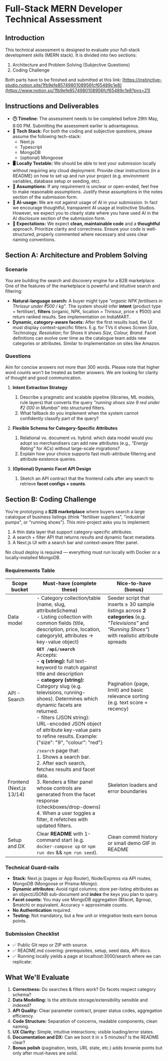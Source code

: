 # Full-Stack MERN Developer Technical Assessment

## Introduction

This technical assessment is designed to evaluate your full-stack development skills (MERN stack). It is divided into two sections:

1. Architecture and Problem Solving (Subjective Questions)
2. Coding Challenge

Both parts have to be finished and submitted at this link: [https://instinctive-studio.notion.site/1fb9efe8574980108956fcf65489c1e8](https://www.notion.so/1fb9efe8574980108956fcf65489c1e8?pvs=21)

## Instructions and Deliverables

- **🕐 Timeline:** The assessment needs to be completed before 29th May, 8:00 PM. Submitting the assessment earlier is advantageous.
- **🧰 Tech Stack:** For both the coding and subjective questions, please assume the following tech-stack:
    - Next.js
    - Typescript
    - MongoDB
    - (optional) Mongoose
- **🖥️ Locally Testable:** We should be able to test your submission locally without requiring any cloud deployment. Provide clear instructions (in a README) on how to set up and run your project (e.g. environment variables, database setup or seeding, etc).
- **🧠 Assumptions:** If any requirement is unclear or open-ended, feel free to make reasonable assumptions. Justify these assumptions in the notes section of the submission form.
- **🤖 AI-usage:** We are not against usage of AI in your submission. In fact we encourage thoughtful, transparent AI usage at Instinctive Studios. However, we expect you to clearly state where you have used AI in the AI disclosure section of the submission form.
- **🌟 Expectations:** We expect **clean, maintainable code** and a **thoughtful** approach. Prioritize clarity and correctness. Ensure your code is well-structured, properly commented where necessary and uses clear naming conventions.

## Section A: Architecture and Problem Solving

### Scenario

You are building the search and discovery engine for a B2B marketplace. One of the features of the marketplace is powerful and intuitive search and filtering:

- **Natural-language search:** A buyer might type *"organic NPK fertilisers in Thrissur under ₹500 / kg"*. The system should infer **intent** (product type = fertiliser), **filters** (organic, NPK, location = Thrissur, price ≤ ₹500) and return ranked results. See implementation on IndiaMART.
- **Dynamic, category-aware facets:** After the first results load, the UI must display context-specific filters. E.g. for TVs it shows *Screen Size, Technology, Resolution*; for Shoes it shows *Size, Colour, Brand*. Facet definitions can evolve over time as the catalogue team adds new categories or attributes. Similar to implementation on sites like Amazon.

### Questions

Aim for concise answers not more than 300 words. Please note that higher word counts won't be treated as better answers. We are looking for clarity of thought and good communication.

1. **Intent Extraction Strategy**
    1. Describe a pragmatic and scalable pipeline (libraries, ML models, rule layers) that converts the query *"running shoes size 9 red under ₹2 000 in Mumbai"* into structured filters.
    2. What fallback do you implement when the system cannot confidently classify part of the query?

2. **Flexible Schema for Category-Specific Attributes**
    1. Relational vs. document vs. hybrid: which data model would you adopt so merchandisers can add new attributes (e.g., *"Energy Rating"* for ACs) without large-scale migrations?
    2. Explain how your choice supports fast multi-attribute filtering and attribute existence queries.

3. **(Optional) Dynamic Facet API Design**
    1. Sketch an API contract that the frontend calls after any search to retrieve **facet configs + counts**.

## Section B: Coding Challenge

You're prototyping a **B2B marketplace** where buyers search a large catalogue of business listings (think "fertiliser suppliers", "industrial pumps", or "running shoes"). This mini-project asks you to implement:

1. A thin data layer that support category-specific attributes.
2. A search + filter API that returns results and dynamic facet metadata.
3. A Next.js UI with a search bar and context-aware filter panel.

No cloud deploy is required — everything must run locally with Docker or a locally-installed MongoDB.

### Requirements Table

| **Scope bucket** | Must-have (complete these) | Nice-to-have (bonus) |
| --- | --- | --- |
| Data model | - Category collection/table (name, slug, attributeSchema)<br>- Listing collection with common fields (title, description, price, location, categoryId, attributes → key-value object) | Seeder script that inserts ≥ 30 sample listings across **2 categories** (e.g. *"Televisions"* and *"Running Shoes"*) with realistic attribute spreads |
| API - Search | **`GET /api/search`**<br>Accepts:<br>**- q (string):** full text-keyword to match against title and description<br>**- category (string):** Category slug (e.g. televisions, running-shoes). Determines which dynamic facets are returned.<br>- filters (JSON string): URL-encoded JSON object of attribute key-value pairs to refine results. Example: {"size": "9", "colour": "red"} | Pagination (page, limit) and basic relevance sorting (e.g. text score + recency) |
| Frontend (Next.js 13/14) | `/search` page that:<br>1. Shows a search bar.<br>2. After each search, fetches results and facet data.<br>3. Renders a filter panel whose controls are generated from the facet response (checkboxes/drop-downs)<br>4. When a user toggles a filter, it refetches with updated filters. | Skeleton loaders and error boundaries |
| Setup and DX | Clear **README** with 1-command start (e.g. `docker-compose up` or `npm run dev` && `npm run seed`). | Clean commit history or small demo GIF in README |

### Technical Guard-rails

- **Stack:** Next.js (pages or App Router), Node/Express via API routes, MongoDB (Mongoose or Prisma-Mongo).
- **Dynamic attributes:** Avoid rigid columns; store per-listing attributes as an object/JSONB sub-document and **index** the keys you plan to query.
- **Facet counts:** You may use MongoDB aggregation ($facet, $group, $match) or equivalent. Accuracy > approximate counts.
- **No Authentication** required.
- **Testing:** Not mandatory, but a few unit or integration tests earn bonus points.

### Submission Checklist

- ✅ Public Git repo or ZIP with source.
- ✅ README.md covering: prerequisites, setup, seed data, API docs.
- ✅ Running locally yields a page at localhost:3000/search where we can replicate:

## What We'll Evaluate

1. **Correctness:** Do searches & filters work? Do facets respect category schema?
2. **Data Modelling:** Is the attribute storage/extensibility sensible and indexed?
3. **API Quality:** Clear parameter contract, proper status codes, aggregation efficiency.
4. **Code Structure:** Separation of concerns, readable components, clean naming.
5. **UX Clarity:** Simple, intuitive interactions; visible loading/error states.
6. **Documentation and DX:** Can we boot it in ≤ 5 minutes? Is the README clear?
7. **Bonus polish** (pagination, tests, URL state, etc.) adds brownie points but only after must-haves are solid. 